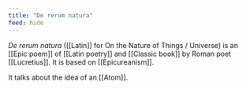 ```yaml
---
title: "De rerum natura"
feed: hide
---
```


_De rerum natura_ ([[Latin]] for On the Nature of Things / Universe) is an [[Epic poem]] of [[Latin poetry]] and [[Classic book]] by Roman poet [[Lucretius]]. It is based on [[Epicureanism]]. 

It talks about the idea of an [[Atom]]. 
